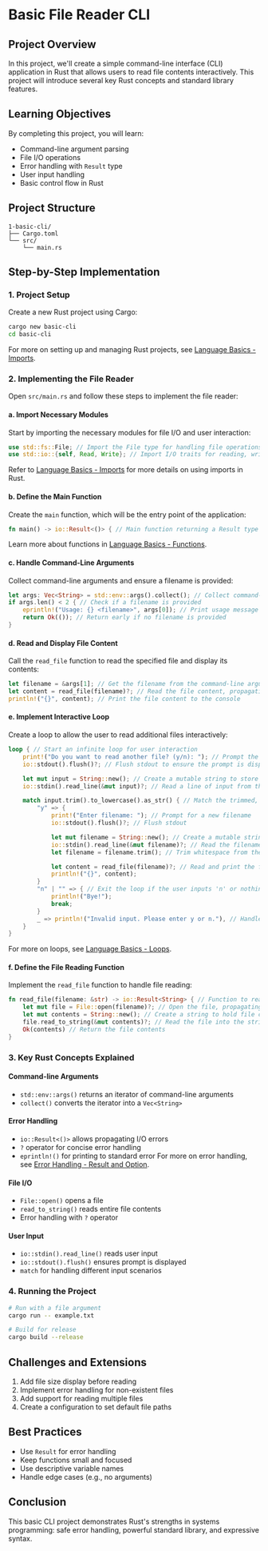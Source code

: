 # Basic File Reader CLI

## Project Overview

In this project, we'll create a simple command-line interface (CLI) application in Rust that allows users to read file contents interactively. This project will introduce several key Rust concepts and standard library features.

## Learning Objectives

By completing this project, you will learn:
- Command-line argument parsing
- File I/O operations
- Error handling with `Result` type
- User input handling
- Basic control flow in Rust

## Project Structure

```
1-basic-cli/
├── Cargo.toml
└── src/
    └── main.rs
```

## Step-by-Step Implementation

### 1. Project Setup

Create a new Rust project using Cargo:
```bash
cargo new basic-cli
cd basic-cli
```

For more on setting up and managing Rust projects, see [Language Basics - Imports](../../rust/language-basics.md#imports).

### 2. Implementing the File Reader

Open `src/main.rs` and follow these steps to implement the file reader:

#### a. Import Necessary Modules

Start by importing the necessary modules for file I/O and user interaction:

```rust
use std::fs::File; // Import the File type for handling file operations
use std::io::{self, Read, Write}; // Import I/O traits for reading, writing, and flushing
```

Refer to [Language Basics - Imports](../../rust/language-basics.md#imports) for more details on using imports in Rust.

#### b. Define the Main Function

Create the `main` function, which will be the entry point of the application:

```rust
fn main() -> io::Result<()> { // Main function returning a Result type for error handling
```

Learn more about functions in [Language Basics - Functions](../../rust/language-basics.md#functions).

#### c. Handle Command-Line Arguments

Collect command-line arguments and ensure a filename is provided:

```rust
let args: Vec<String> = std::env::args().collect(); // Collect command-line arguments into a vector
if args.len() < 2 { // Check if a filename is provided
    eprintln!("Usage: {} <filename>", args[0]); // Print usage message to standard error
    return Ok(()); // Return early if no filename is provided
}
```

#### d. Read and Display File Content

Call the `read_file` function to read the specified file and display its contents:

```rust
let filename = &args[1]; // Get the filename from the command-line arguments
let content = read_file(filename)?; // Read the file content, propagating errors
println!("{}", content); // Print the file content to the console
```

#### e. Implement Interactive Loop

Create a loop to allow the user to read additional files interactively:

```rust
loop { // Start an infinite loop for user interaction
    print!("Do you want to read another file? (y/n): "); // Prompt the user
    io::stdout().flush()?; // Flush stdout to ensure the prompt is displayed

    let mut input = String::new(); // Create a mutable string to store user input
    io::stdin().read_line(&mut input)?; // Read a line of input from the user

    match input.trim().to_lowercase().as_str() { // Match the trimmed, lowercase input
        "y" => {
            print!("Enter filename: "); // Prompt for a new filename
            io::stdout().flush()?; // Flush stdout

            let mut filename = String::new(); // Create a mutable string for the filename
            io::stdin().read_line(&mut filename)?; // Read the filename from user input
            let filename = filename.trim(); // Trim whitespace from the filename

            let content = read_file(filename)?; // Read and print the file content
            println!("{}", content);
        }
        "n" | "" => { // Exit the loop if the user inputs 'n' or nothing
            println!("Bye!");
            break;
        }
        _ => println!("Invalid input. Please enter y or n."), // Handle invalid input
    }
}
```

For more on loops, see [Language Basics - Loops](../../rust/language-basics.md#loops).

#### f. Define the File Reading Function

Implement the `read_file` function to handle file reading:

```rust
fn read_file(filename: &str) -> io::Result<String> { // Function to read file content
    let mut file = File::open(filename)?; // Open the file, propagating errors
    let mut contents = String::new(); // Create a string to hold file contents
    file.read_to_string(&mut contents)?; // Read the file into the string
    Ok(contents) // Return the file contents
}
```

### 3. Key Rust Concepts Explained

#### Command-line Arguments
- `std::env::args()` returns an iterator of command-line arguments
- `collect()` converts the iterator into a `Vec<String>`

#### Error Handling
- `io::Result<()>` allows propagating I/O errors
- `?` operator for concise error handling
- `eprintln!()` for printing to standard error
For more on error handling, see [Error Handling - Result and Option](../../rust/error-handling.md).

#### File I/O
- `File::open()` opens a file
- `read_to_string()` reads entire file contents
- Error handling with `?` operator

#### User Input
- `io::stdin().read_line()` reads user input
- `io::stdout().flush()` ensures prompt is displayed
- `match` for handling different input scenarios

### 4. Running the Project

```bash
# Run with a file argument
cargo run -- example.txt

# Build for release
cargo build --release
```

## Challenges and Extensions

1. Add file size display before reading
2. Implement error handling for non-existent files
3. Add support for reading multiple files
4. Create a configuration to set default file paths

## Best Practices

- Use `Result` for error handling
- Keep functions small and focused
- Use descriptive variable names
- Handle edge cases (e.g., no arguments)

## Conclusion

This basic CLI project demonstrates Rust's strengths in systems programming: safe error handling, powerful standard library, and expressive syntax.
